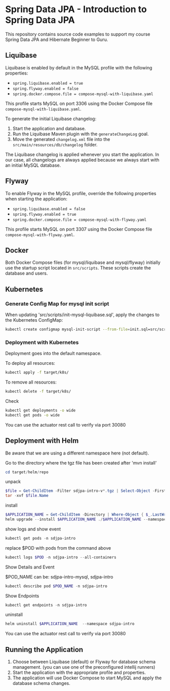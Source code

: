 # Spring Data JPA - Introduction to Spring Data JPA

This repository contains source code examples to support my course Spring Data JPA and Hibernate Beginner to Guru.

## Liquibase

Liquibase is enabled by default in the MySQL profile with the following properties:
- `spring.liquibase.enabled = true`
- `spring.flyway.enabled = false`
- `spring.docker.compose.file = compose-mysql-with-liquibase.yaml`

This profile starts MySQL on port 3306 using the Docker Compose file `compose-mysql-with-liquibase.yaml`.

To generate the initial Liquibase changelog:

1. Start the application and database.
2. Run the Liquibase Maven plugin with the `generateChangeLog` goal.
3. Move the generated `changelog.xml` file into the `src/main/resources/db/changelog` folder.

The Liquibase changelog is applied whenever you start the application. In our case, all changelogs are always applied because we always start with an initial MySQL database.

## Flyway

To enable Flyway in the MySQL profile, override the following properties when starting the application:
- `spring.liquibase.enabled = false`
- `spring.flyway.enabled = true`
- `spring.docker.compose.file = compose-mysql-with-flyway.yaml`

This profile starts MySQL on port 3307 using the Docker Compose file `compose-mysql-with-flyway.yaml`.

## Docker

Both Docker Compose files (for mysql/liquibase and mysql/flyway) initially use the startup script located in `src/scripts`. These scripts create the database and users.

## Kubernetes

### Generate Config Map for mysql init script

When updating 'src/scripts/init-mysql-liquibase.sql', apply the changes to the Kubernetes ConfigMap:
```bash
kubectl create configmap mysql-init-script --from-file=init.sql=src/scripts/init-mysql-liquibase.sql --dry-run=client -o yaml | Out-File -Encoding utf8 k8s/mysql-init-script-configmap.yaml
```

### Deployment with Kubernetes

Deployment goes into the default namespace.

To deploy all resources:
```bash
kubectl apply -f target/k8s/
```

To remove all resources:
```bash
kubectl delete -f target/k8s/
```

Check
```bash
kubectl get deployments -o wide
kubectl get pods -o wide
```

You can use the actuator rest call to verify via port 30080

## Deployment with Helm

Be aware that we are using a different namespace here (not default).

Go to the directory where the tgz file has been created after 'mvn install'
```powershell
cd target/helm/repo
```

unpack
```powershell
$file = Get-ChildItem -Filter sdjpa-intro-v*.tgz | Select-Object -First 1
tar -xvf $file.Name
```

install
```powershell
$APPLICATION_NAME = Get-ChildItem -Directory | Where-Object { $_.LastWriteTime -ge $file.LastWriteTime } | Select-Object -ExpandProperty Name
helm upgrade --install $APPLICATION_NAME ./$APPLICATION_NAME --namespace sdjpa-intro --create-namespace --wait --timeout 5m --debug
```

show logs and show event
```powershell
kubectl get pods -n sdjpa-intro
```
replace $POD with pods from the command above
```powershell
kubectl logs $POD -n sdjpa-intro --all-containers
```

Show Details and Event

$POD_NAME can be: sdjpa-intro-mysql, sdjpa-intro
```powershell
kubectl describe pod $POD_NAME -n sdjpa-intro
```

Show Endpoints
```powershell
kubectl get endpoints -n sdjpa-intro
```

uninstall
```powershell
helm uninstall $APPLICATION_NAME  --namespace sdjpa-intro
```

You can use the actuator rest call to verify via port 30080

## Running the Application
1. Choose between Liquibase (default) or Flyway for database schema management. (you can use one of the preconfigured intellij runners)
2. Start the application with the appropriate profile and properties.
3. The application will use Docker Compose to start MySQL and apply the database schema changes.